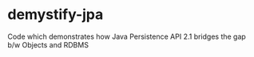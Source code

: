 # demystify-jpa
Code which demonstrates how Java Persistence API 2.1 bridges the gap b/w Objects and RDBMS

